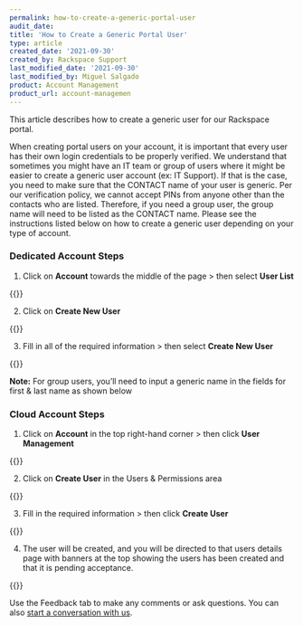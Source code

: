 ```yaml
---
permalink: how-to-create-a-generic-portal-user
audit_date:
title: 'How to Create a Generic Portal User'
type: article
created_date: '2021-09-30'
created_by: Rackspace Support
last_modified_date: '2021-09-30'
last_modified_by: Miguel Salgado
product: Account Management
product_url: account-managemen
---
```


This article describes how to create a generic user for our Rackspace portal.

When creating portal users on your account, it is important that every user has their own login credentials to be properly verified. We understand that sometimes you might have an IT team or group of users where it might be easier to create a generic user account (ex: IT Support). If that is the case, you need to make sure that the CONTACT name of your user is generic. Per our verification policy, we cannot accept PINs from anyone other than the contacts who are listed. Therefore, if you need a group user, the group name will need to be listed as the CONTACT name. Please see the instructions listed below on how to create a generic user depending on your type of account.

### Dedicated Account Steps

1. Click on **Account** towards the middle of the page > then select **User List**

{{<image src="generic-user-1.png" alt="" title="">}}

2. Click on **Create New User**

{{<image src="generic-user-2.png" alt="" title="">}}

3. Fill in all of the required information > then select **Create New User**

{{<image src="generic-user-3.png" alt="" title="">}}

**Note:** For group users, you’ll need to input a generic name in the fields for first & last name as shown below

### Cloud Account Steps

1. Click on **Account** in the top right-hand corner > then click **User Management**

{{<image src="generic-user-4.png" alt="" title="">}}

2. Click on **Create User** in the Users & Permissions area

{{<image src="generic-user-5.png" alt="" title="">}}

3. Fill in the required information > then click **Create User**

{{<image src="generic-user-6.png" alt="" title="">}}

4. The user will be created, and you will be directed to that users details page with banners at the top showing the users has been created and that it is pending acceptance.

{{<image src="generic-user-7.png" alt="" title="">}}

Use the Feedback tab to make any comments or ask questions. You can also [start a conversation with us](https://www.rackspace.com/contact).
